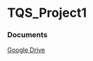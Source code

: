 # TQS_Project1

### Documents
[Google Drive](https://drive.google.com/drive/folders/1Eyq8toTMicDV4ZJNXHhJlAIzj5vVtktx "Google Drive")
